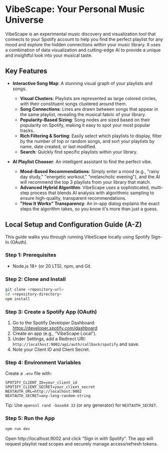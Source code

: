 # VibeScape: Your Personal Music Universe

VibeScape is an experimental music discovery and visualization tool that connects to your Spotify account to help you find the perfect playlist for any mood and explore the hidden connections within your music library. It uses a combination of data visualization and cutting-edge AI to provide a unique and insightful look into your musical taste.

## Key Features

- **Interactive Song Map**: A stunning visual graph of your playlists and songs.
  - **Visual Clusters**: Playlists are represented as large colored circles, with their constituent songs clustered around them.
  - **Song Connections**: Lines are drawn between songs that appear in the same playlist, revealing the musical fabric of your library.
  - **Popularity-Based Sizing**: Song nodes are sized based on their popularity on Spotify, making it easy to spot your most popular tracks.
  - **Rich Filtering & Sorting**: Easily select which playlists to display, filter by the number of top or random songs, and sort your playlists by name, date created, or last modified.
  - **Search**: Quickly find specific playlists within your library.

- **AI Playlist Chooser**: An intelligent assistant to find the perfect vibe.
  - **Mood-Based Recommendations**: Simply enter a mood (e.g., "rainy day study," "energetic workout," "melancholic evening"), and the AI will recommend the top 3 playlists from your library that match.
  - **Advanced Hybrid Algorithm**: VibeScape uses a sophisticated, multi-step process that blends AI analysis with algorithmic sampling to ensure high-quality, transparent recommendations.
  - **"How It Works" Transparency**: An in-app dialog explains the exact steps the algorithm takes, so you know it's more than just a guess.

## Local Setup and Configuration Guide (A-Z)

This guide walks you through running VibeScape locally using Spotify Sign-In (OAuth).

### Step 1: Prerequisites

- Node.js 18+ (or 20 LTS), npm, and Git.

### Step 2: Clone and Install

```bash
git clone <repository-url>
cd <repository-directory>
npm install
```

### Step 3: Create a Spotify App (OAuth)

1. Go to the Spotify Developer Dashboard: https://developer.spotify.com/dashboard
2. Create an app (e.g., “VibeScape Local”).
3. Under Settings, add a Redirect URI: `http://localhost:9002/api/auth/callback/spotify` and save.
4. Note your Client ID and Client Secret.

### Step 4: Environment Variables

Create a `.env` file with:

```
SPOTIFY_CLIENT_ID=your_client_id
SPOTIFY_CLIENT_SECRET=your_client_secret
NEXTAUTH_URL=http://localhost:9002
NEXTAUTH_SECRET=any-long-random-string
```

Tip: Use `openssl rand -base64 32` (or any generator) for `NEXTAUTH_SECRET`.

### Step 5: Run the App

```bash
npm run dev
```

Open http://localhost:9002 and click “Sign in with Spotify”. The app will request playlist read scopes and securely manage access/refresh tokens.

